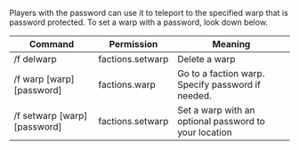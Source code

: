 Players with the password can use it to teleport to the specified warp that is password protected. To set a warp with a password, look down below.

Command | Permission | Meaning
--- | --- | ---
/f delwarp | factions.setwarp | Delete a warp
/f warp [warp] [password] | factions.warp | Go to a faction warp. Specify password if needed.
/f setwarp [warp] [password] | factions.setwarp | Set a warp with an optional password to your location